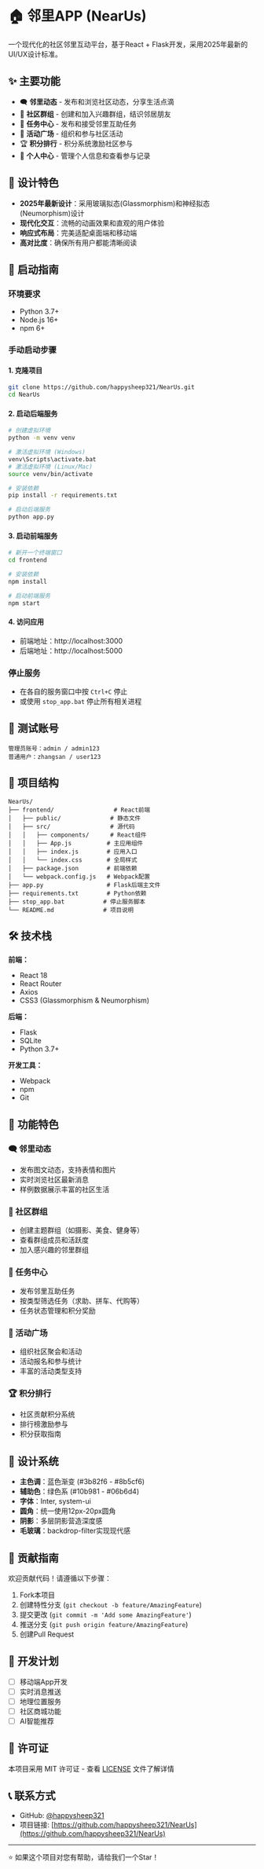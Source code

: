 # 🏠 邻里APP (NearUs)

一个现代化的社区邻里互动平台，基于React + Flask开发，采用2025年最新的UI/UX设计标准。

## ✨ 主要功能

- 🗨️ **邻里动态** - 发布和浏览社区动态，分享生活点滴
- 👥 **社区群组** - 创建和加入兴趣群组，结识邻居朋友  
- 🎯 **任务中心** - 发布和接受邻里互助任务
- 🎉 **活动广场** - 组织和参与社区活动
- 🏆 **积分排行** - 积分系统激励社区参与
- 👤 **个人中心** - 管理个人信息和查看参与记录

## 🎨 设计特色

- **2025年最新设计**：采用玻璃拟态(Glassmorphism)和神经拟态(Neumorphism)设计
- **现代化交互**：流畅的动画效果和直观的用户体验
- **响应式布局**：完美适配桌面端和移动端
- **高对比度**：确保所有用户都能清晰阅读

## 🚀 启动指南

### 环境要求
- Python 3.7+
- Node.js 16+
- npm 6+

### 手动启动步骤

#### 1. 克隆项目
```bash
git clone https://github.com/happysheep321/NearUs.git
cd NearUs
```

#### 2. 启动后端服务
```bash
# 创建虚拟环境
python -m venv venv

# 激活虚拟环境 (Windows)
venv\Scripts\activate.bat
# 激活虚拟环境 (Linux/Mac)
source venv/bin/activate

# 安装依赖
pip install -r requirements.txt

# 启动后端服务
python app.py
```

#### 3. 启动前端服务
```bash
# 新开一个终端窗口
cd frontend

# 安装依赖
npm install

# 启动前端服务
npm start
```

#### 4. 访问应用
- 前端地址：http://localhost:3000
- 后端地址：http://localhost:5000

### 停止服务
- 在各自的服务窗口中按 `Ctrl+C` 停止
- 或使用 `stop_app.bat` 停止所有相关进程

## 👥 测试账号

```
管理员账号：admin / admin123
普通用户：zhangsan / user123
```

## 📁 项目结构

```
NearUs/
├── frontend/                 # React前端
│   ├── public/              # 静态文件
│   ├── src/                 # 源代码
│   │   ├── components/      # React组件
│   │   ├── App.js          # 主应用组件
│   │   ├── index.js        # 应用入口
│   │   └── index.css       # 全局样式
│   ├── package.json        # 前端依赖
│   └── webpack.config.js   # Webpack配置
├── app.py                  # Flask后端主文件
├── requirements.txt        # Python依赖
├── stop_app.bat           # 停止服务脚本
└── README.md              # 项目说明
```

## 🛠️ 技术栈

**前端：**
- React 18
- React Router
- Axios
- CSS3 (Glassmorphism & Neumorphism)

**后端：**
- Flask
- SQLite
- Python 3.7+

**开发工具：**
- Webpack
- npm
- Git

## 🎯 功能特色

### 🗨️ 邻里动态
- 发布图文动态，支持表情和图片
- 实时浏览社区最新消息
- 样例数据展示丰富的社区生活

### 👥 社区群组  
- 创建主题群组（如摄影、美食、健身等）
- 查看群组成员和活跃度
- 加入感兴趣的邻里群组

### 🎯 任务中心
- 发布邻里互助任务
- 按类型筛选任务（求助、拼车、代购等）
- 任务状态管理和积分奖励

### 🎉 活动广场
- 组织社区聚会和活动
- 活动报名和参与统计
- 丰富的活动类型支持

### 🏆 积分排行
- 社区贡献积分系统
- 排行榜激励参与
- 积分获取指南

## 🎨 设计系统

- **主色调**：蓝色渐变 (#3b82f6 - #8b5cf6)
- **辅助色**：绿色系 (#10b981 - #06b6d4)
- **字体**：Inter, system-ui
- **圆角**：统一使用12px-20px圆角
- **阴影**：多层阴影营造深度感
- **毛玻璃**：backdrop-filter实现现代感

## 🤝 贡献指南

欢迎贡献代码！请遵循以下步骤：

1. Fork本项目
2. 创建特性分支 (`git checkout -b feature/AmazingFeature`)
3. 提交更改 (`git commit -m 'Add some AmazingFeature'`)
4. 推送分支 (`git push origin feature/AmazingFeature`)
5. 创建Pull Request

## 📝 开发计划

- [ ] 移动端App开发
- [ ] 实时消息推送
- [ ] 地理位置服务
- [ ] 社区商城功能
- [ ] AI智能推荐

## 📄 许可证

本项目采用 MIT 许可证 - 查看 [LICENSE](LICENSE) 文件了解详情

## 📞 联系方式

- GitHub: [@happysheep321](https://github.com/happysheep321)
- 项目链接: [https://github.com/happysheep321/NearUs](https://github.com/happysheep321/NearUs)

---

⭐ 如果这个项目对您有帮助，请给我们一个Star！